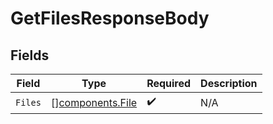 # GetFilesResponseBody


## Fields

| Field                                                | Type                                                 | Required                                             | Description                                          |
| ---------------------------------------------------- | ---------------------------------------------------- | ---------------------------------------------------- | ---------------------------------------------------- |
| `Files`                                              | [][components.File](../../models/components/file.md) | :heavy_check_mark:                                   | N/A                                                  |